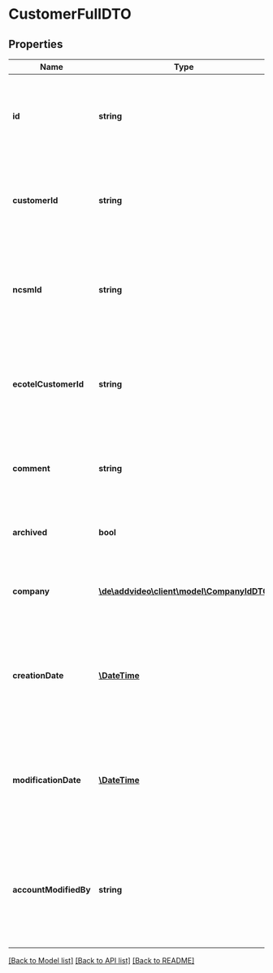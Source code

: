 # CustomerFullDTO

## Properties
Name | Type | Description | Notes
------------ | ------------- | ------------- | -------------
**id** | **string** | Generated id. READ ONLY! Value will be set from db and cannot be manipulated via the API!. | [optional] 
**customerId** | **string** | Id of customer. String value must not exceed 32 bytes of ASCII characters. | 
**ncsmId** | **string** | Customer Id referenced in NCSM. String value must not exceed 16 bytes of ASCII characters. | [optional] 
**ecotelCustomerId** | **string** | Customer Id referenced by ecotel. String value must not exceed 32 bytes of ASCII characters. | [optional] 
**comment** | **string** | Comment. String value must not exceed 65535 bytes of ASCII characters. | [optional] 
**archived** | **bool** | Determines whether entry is archived or not. | [optional] [default to false]
**company** | [**\de\addvideo\client\model\CompanyIdDTO**](CompanyIdDTO.md) | Internal reference id to Company representing the customer. | [optional] 
**creationDate** | [**\DateTime**](\DateTime.md) | Date of dataset creation. READ ONLY! Value will be set from db and cannot be manipulated via the API!. | [optional] 
**modificationDate** | [**\DateTime**](\DateTime.md) | Date of last dataset modification. READ ONLY! Value will be set from db and cannot be manipulated via the API!. | [optional] 
**accountModifiedBy** | **string** | Account used for last dataset modification. READ ONLY! Value will be set from db and cannot be manipulated via the API!. | [optional] 

[[Back to Model list]](../README.md#documentation-for-models) [[Back to API list]](../README.md#documentation-for-api-endpoints) [[Back to README]](../README.md)



